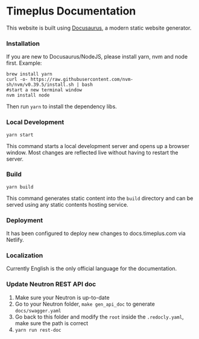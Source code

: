 # Timeplus Documentation

This website is built using [Docusaurus](https://docusaurus.io/), a modern static website generator.

### Installation

If you are new to Docusaurus/NodeJS, please install yarn, nvm and node first. Example:

```shell
brew install yarn
curl -o- https://raw.githubusercontent.com/nvm-sh/nvm/v0.39.5/install.sh | bash
#start a new terminal window
nvm install node
```

Then run `yarn` to install the dependency libs.

### Local Development

```
yarn start
```

This command starts a local development server and opens up a browser window. Most changes are reflected live without having to restart the server.

### Build

```
yarn build
```

This command generates static content into the `build` directory and can be served using any static contents hosting service.

### Deployment

It has been configured to deploy new changes to docs.timeplus.com via Netlify.

### Localization
Currently English is the only official language for the documentation.

### Update Neutron REST API doc

1. Make sure your Neutron is up-to-date
2. Go to your Neutron folder, `make gen_api_doc` to generate `docs/swagger.yaml`
3. Go back to this folder and modify the `root` inside the `.redocly.yaml`, make sure the path is correct
4. `yarn run rest-doc`
